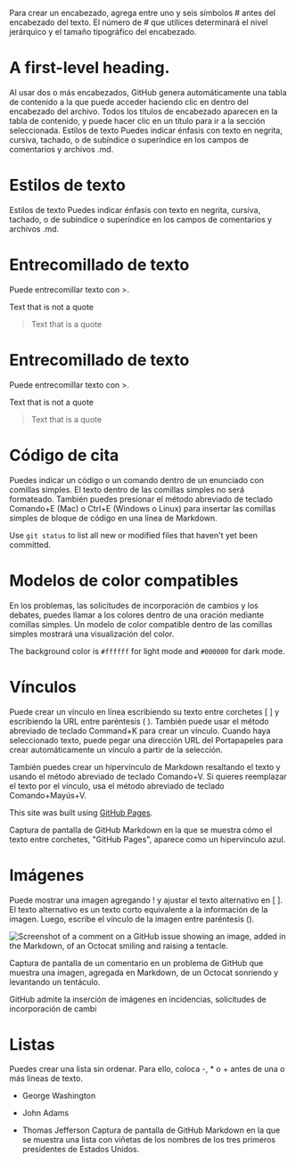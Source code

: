 Para crear un encabezado, agrega entre uno y seis símbolos # antes del encabezado del texto. El número de # que utilices determinará el nivel jerárquico y el tamaño tipográfico del encabezado.
# A first-level heading.

Al usar dos o más encabezados, GitHub genera automáticamente una tabla de contenido a la que puede acceder haciendo clic en  dentro del encabezado del archivo. Todos los títulos de encabezado aparecen en la tabla de contenido, y puede hacer clic en un título para ir a la sección seleccionada.
Estilos de texto
Puedes indicar énfasis con texto en negrita, cursiva, tachado, o de subíndice o superíndice en los campos de comentarios y archivos .md.

#  Estilos de texto

 Estilos de texto
Puedes indicar énfasis con texto en negrita, cursiva, tachado, o de subíndice o superíndice en los campos de comentarios y archivos .md.
# Entrecomillado de texto

Puede entrecomillar texto con >.

Text that is not a quote

> Text that is a quote

# Entrecomillado de texto
Puede entrecomillar texto con >.

Text that is not a quote

> Text that is a quote

# Código de cita
Puedes indicar un código o un comando dentro de un enunciado con comillas simples. El texto dentro de las comillas simples no será formateado. También puedes presionar el método abreviado de teclado Comando+E (Mac) o Ctrl+E (Windows o Linux) para insertar las comillas simples de bloque de código en una línea de Markdown.

Use `git status` to list all new or modified files that haven't yet been committed.

# Modelos de color compatibles

En los problemas, las solicitudes de incorporación de cambios y los debates, puedes llamar a los colores dentro de una oración mediante comillas simples. Un modelo de color compatible dentro de las comillas simples mostrará una visualización del color.

The background color is `#ffffff` for light mode and `#000000` for dark mode.

# Vínculos

Puede crear un vínculo en línea escribiendo su texto entre corchetes [ ] y escribiendo la URL entre paréntesis ( ). También puede usar el método abreviado de teclado Command+K para crear un vínculo. Cuando haya seleccionado texto, puede pegar una dirección URL del Portapapeles para crear automáticamente un vínculo a partir de la selección.

También puedes crear un hipervínculo de Markdown resaltando el texto y usando el método abreviado de teclado Comando+V. Si quieres reemplazar el texto por el vínculo, usa el método abreviado de teclado Comando+Mayús+V.

This site was built using [GitHub Pages](https://pages.github.com/).

Captura de pantalla de GitHub Markdown en la que se muestra cómo el texto entre corchetes, "GitHub Pages", aparece como un hipervínculo azul.

# Imágenes

Puede mostrar una imagen agregando ! y ajustar el texto alternativo en [ ]. El texto alternativo es un texto corto equivalente a la información de la imagen. Luego, escribe el vínculo de la imagen entre paréntesis ().

![Screenshot of a comment on a GitHub issue showing an image, added in the Markdown, of an Octocat smiling and raising a tentacle.](https://myoctocat.com/assets/images/base-octocat.svg)

Captura de pantalla de un comentario en un problema de GitHub que muestra una imagen, agregada en Markdown, de un Octocat sonriendo y levantando un tentáculo.

GitHub admite la inserción de imágenes en incidencias, solicitudes de incorporación de cambi

# Listas

Puedes crear una lista sin ordenar. Para ello, coloca -, * o + antes de una o más líneas de texto.

- George Washington
* John Adams
+ Thomas Jefferson
Captura de pantalla de GitHub Markdown en la que se muestra una lista con viñetas de los nombres de los tres primeros presidentes de Estados Unidos.






